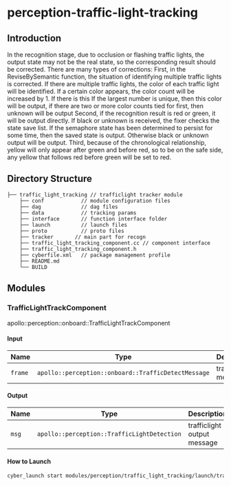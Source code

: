 # perception-traffic-light-tracking

## Introduction

In the recognition stage, due to occlusion or flashing traffic lights, the output state may not be the real state, so
the corresponding result should be corrected. There are many types of corrections: First, in the ReviseBySemantic
function, the situation of identifying multiple traffic lights is corrected. If there are multiple traffic lights, the
color of each traffic light will be identified. If a certain color appears, the color count will be increased by 1. If
there is this If the largest number is unique, then this color will be output, if there are two or more color counts
tied for first, then unknown will be output Second, if the recognition result is red or green, it will be output
directly. If black or unknown is received, the fixer checks the state save list. If the semaphore state has been
determined to persist for some time, then the saved state is output. Otherwise black or unknown output will be output.
Third, because of the chronological relationship, yellow will only appear after green and before red, so to be on the
safe side, any yellow that follows red before green will be set to red.

## Directory Structure

```
├── traffic_light_tracking // trafficlight tracker module
    ├── conf            // module configuration files
    ├── dag             // dag files
    ├── data            // tracking params
    ├── interface       // function interface folder
    ├── launch          // launch files
    ├── proto           // proto files
    ├── tracker       // main part for recogn
    ├── traffic_light_tracking_component.cc // component interface
    ├── traffic_light_tracking_component.h
    ├── cyberfile.xml   // package management profile
    ├── README.md
    └── BUILD
```

## Modules

### TrafficLightTrackComponent

apollo::perception::onboard::TrafficLightTrackComponent

#### Input

| Name    | Type                                                | Description          |
| ------- | --------------------------------------------------- | -------------------- |
| `frame` | `apollo::perception::onboard::TrafficDetectMessage` | trafficlight message |

#### Output

| Name  | Type                                        | Description                 |
| ----- | ------------------------------------------- | --------------------------- |
| `msg` | `apollo::perception::TrafficLightDetection` | trafficlight output message |

#### How to Launch

```bash
cyber_launch start modules/perception/traffic_light_tracking/launch/traffic_light_tracking.launch
```
